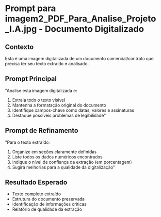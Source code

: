 # Prompt para imagem2_PDF_Para_Analise_Projeto_I.A.jpg - Documento Digitalizado

## Contexto
Esta é uma imagem digitalizada de um documento comercial/contrato que precisa ter seu texto extraído e analisado.

## Prompt Principal
"Analise esta imagem digitalizada e:
1. Extraia todo o texto visível
2. Mantenha a formatação original do documento
3. Identifique campos-chave como datas, valores e assinaturas
4. Destaque possíveis problemas de legibilidade"

## Prompt de Refinamento
"Para o texto extraído:
1. Organize em seções claramente definidas
2. Liste todos os dados numéricos encontrados
3. Indique o nível de confiança da extração (em porcentagem)
4. Sugira melhorias para a qualidade da digitalização"

## Resultado Esperado
- Texto completo extraído
- Estrutura do documento preservada
- Identificação de informações críticas
- Relatório de qualidade da extração
